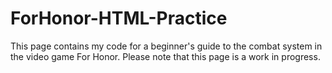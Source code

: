 # ForHonor-HTML-Practice
This page contains my code for a beginner's guide to the combat system in the video game For Honor. Please note that this page is a work in progress.
